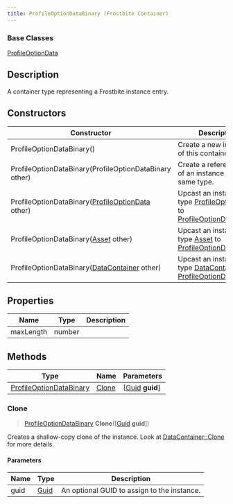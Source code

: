 ```yaml
---
title: ProfileOptionDataBinary (Frostbite Container)
---
```

### Base Classes

[ProfileOptionData](ProfileOptionData)

## Description

A container type representing a Frostbite instance entry.

## Constructors

| Constructor                                                                        | Description                                                                                                                           |
| ---------------------------------------------------------------------------------- | ------------------------------------------------------------------------------------------------------------------------------------- |
| ProfileOptionDataBinary()                                                          | Create a new instance of this container type.                                                                                         |
| ProfileOptionDataBinary(ProfileOptionDataBinary other)                             | Create a reference copy of an instance of the same type.                                                                              |
| ProfileOptionDataBinary([ProfileOptionData](ProfileOptionData) other)              | Upcast an instance of type [ProfileOptionData](ProfileOptionData) to [ProfileOptionDataBinary](ProfileOptionDataBinary).              |
| ProfileOptionDataBinary([Asset](Asset) other)                                      | Upcast an instance of type [Asset](Asset) to [ProfileOptionDataBinary](ProfileOptionDataBinary).                                      |
| ProfileOptionDataBinary([DataContainer](/vext/ref/cls/shr/datacontainer) other) | Upcast an instance of type [DataContainer](/vext/ref/cls/shr/datacontainer) to [ProfileOptionDataBinary](ProfileOptionDataBinary). |

## Properties

| Name      | Type   | Description |
| --------- | ------ | ----------- |
| maxLength | number |             |

## Methods

| Type                                               | Name            | Parameters                                     |
| -------------------------------------------------- | --------------- | ---------------------------------------------- |
| [ProfileOptionDataBinary](ProfileOptionDataBinary) | [Clone](#clone) | \[[Guid](/vext/ref/cls/shr/guid) **guid**\] |

### Clone

> [ProfileOptionDataBinary](ProfileOptionDataBinary) **Clone**(\[[Guid](/vext/ref/cls/shr/guid) **guid**\])

Creates a shallow-copy clone of the instance. Look at [DataContainer::Clone](/vext/ref/cls/shr/datacontainer#clone) for more details.

#### Parameters

| Name | Type         | Description                                 |
| ---- | ------------ | ------------------------------------------- |
| guid | [Guid](Guid) | An optional GUID to assign to the instance. |
